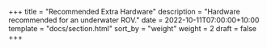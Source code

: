 +++
title = "Recommended Extra Hardware"
description = "Hardware recommended for an underwater ROV."
date = 2022-10-11T07:00:00+10:00
template = "docs/section.html"
sort_by = "weight"
weight = 2
draft = false
+++
